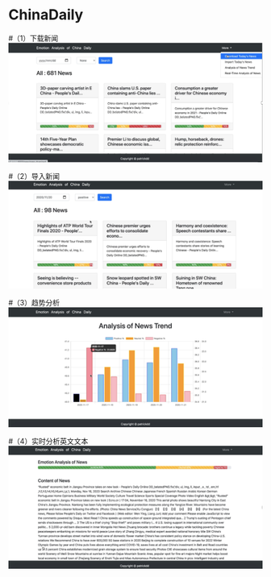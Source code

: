 # ChinaDaily

#（1）下载新闻
![](1.png)

#（2）导入新闻
![](2.png)

#（3）趋势分析
![](3.png)

#（4）实时分析英文文本
![](4.png)
